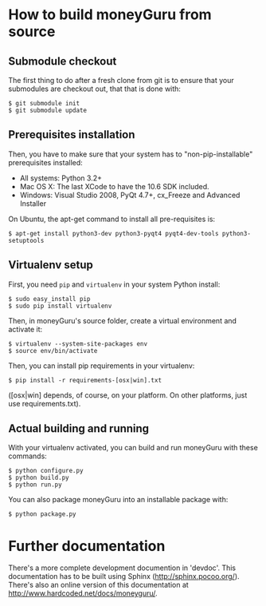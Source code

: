 # How to build moneyGuru from source

## Submodule checkout

The first thing to do after a fresh clone from git is to ensure that your submodules are checkout
out, that that is done with:

    $ git submodule init
    $ git submodule update

## Prerequisites installation

Then, you have to make sure that your system has to "non-pip-installable" prerequisites installed:

* All systems: Python 3.2+
* Mac OS X: The last XCode to have the 10.6 SDK included.
* Windows: Visual Studio 2008, PyQt 4.7+, cx_Freeze and Advanced Installer

On Ubuntu, the apt-get command to install all pre-requisites is:

    $ apt-get install python3-dev python3-pyqt4 pyqt4-dev-tools python3-setuptools

## Virtualenv setup

First, you need `pip` and `virtualenv` in your system Python install:

    $ sudo easy_install pip
    $ sudo pip install virtualenv

Then, in moneyGuru's source folder, create a virtual environment and activate it:

    $ virtualenv --system-site-packages env
    $ source env/bin/activate

Then, you can install pip requirements in your virtualenv:

    $ pip install -r requirements-[osx|win].txt
    
([osx|win] depends, of course, on your platform. On other platforms, just use requirements.txt).

## Actual building and running

With your virtualenv activated, you can build and run moneyGuru with these commands:

    $ python configure.py
    $ python build.py
    $ python run.py

You can also package moneyGuru into an installable package with:
    
    $ python package.py

# Further documentation

There's a more complete development documention in 'devdoc'. This documentation has to be built
using Sphinx (http://sphinx.pocoo.org/). There's also an online version of this documentation at
http://www.hardcoded.net/docs/moneyguru/.
